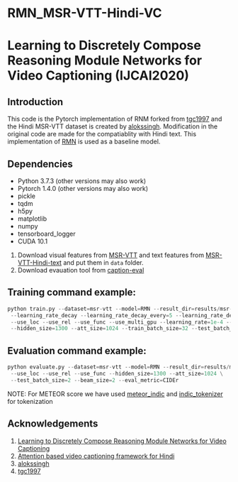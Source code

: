 # RMN_MSR-VTT-Hindi-VC

# Learning to Discretely Compose Reasoning Module Networks for Video Captioning (IJCAI2020)
## Introduction
This code is the Pytorch implementation of RNM forked from [tgc1997](https://github.com/tgc1997/RMN) and the Hindi MSR-VTT dataset is created by [alokssingh](https://github.com/alokssingh/MSR-VTT-captioning). Modification in the original code are made for the compatiablity with Hindi text. 
This implementation of [RMN](https://arxiv.org/abs/2007.09049) is used as a baseline model.

## Dependencies
* Python 3.7.3 (other versions may also work)
* Pytorch 1.4.0 (other versions may also work)
* pickle
* tqdm
* h5py
* matplotlib
* numpy
* tensorboard_logger
* CUDA 10.1


1. Download visual features from [MSR-VTT](https://rec.ustc.edu.cn/share/26685ac0-ba08-11ea-866f-6fc664dfaa3b) and text features from [MSR-VTT-Hindi-text](https://drive.google.com/drive/folders/1L3fylhdc5FAV-kyJsQDhB7oN0yYRxSxc?usp=sharing) and put them in `data` folder.
2. Download evauation tool from [caption-eval](https://github.com/tgc1997/RMN)
## Training command example:
```python
python train.py --dataset=msr-vtt --model=RMN --result_dir=results/msr-vtt_model --use_lin_loss \
 --learning_rate_decay --learning_rate_decay_every=5 --learning_rate_decay_rate=3 \
 --use_loc --use_rel --use_func --use_multi_gpu --learning_rate=1e-4 --attention=gumbel \
 --hidden_size=1300 --att_size=1024 --train_batch_size=32 --test_batch_size=8
```
## Evaluation command example:
```python
python evaluate.py --dataset=msr-vtt --model=RMN --result_dir=results/msr-vtt_model \
 --use_loc --use_rel --use_func --hidden_size=1300 --att_size=1024 \
 --test_batch_size=2 --beam_size=2 --eval_metric=CIDEr
```
NOTE: For METEOR score we have used [meteor_indic](https://github.com/anoopkunchukuttan/meteor_indic) and [indic_tokenizer](https://anoopkunchukuttan.github.io/indic_nlp_library/) for tokenization
## Acknowledgements
1. [Learning to Discretely Compose Reasoning Module Networks for Video Captioning](https://arxiv.org/abs/2007.09049)
2.  [Attention based video captioning framework for Hindi](https://link.springer.com/article/10.1007/s00530-021-00816-3)
3. [alokssingh](https://github.com/alokssingh/MSR-VTT-captioning)
4. [tgc1997](https://github.com/tgc1997/RMN)
